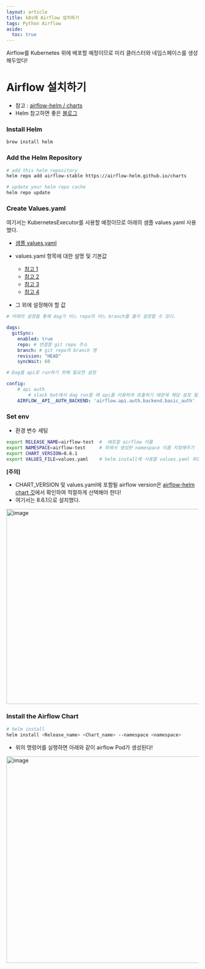 ```yaml
---
layout: article
title: k8s에 Airflow 설치하기
tags: Python Airflow
aside:
  toc: true
---
```


Airflow를 Kubernetes 위에 배포할 예정이므로 미리 클러스터와 네임스페이스를 생성해두었다!

# Airflow 설치하기

- 참고 : [airflow-helm / charts](https://github.com/airflow-helm/charts/blob/main/charts/airflow/docs/guides/quickstart.md)
- Helm 참고하면 좋은 [블로그](https://malwareanalysis.tistory.com/193)

### Install Helm

```bash
brew install helm
```

### Add the Helm Repository

```bash
# add this helm repository
helm repo add airflow-stable https://airflow-helm.github.io/charts

# update your helm repo cache
helm repo update
```

### Create Values.yaml

 여기서는 KubernetesExecutor를 사용할 예정이므로 아래의 샘플 values.yaml 사용했다.

- [샘플 values.yaml](https://github.com/airflow-helm/charts/blob/main/charts/airflow/sample-values-KubernetesExecutor.yaml)
- values.yaml 항목에 대한 설명 및 기본값
    - [참고 1](https://github.com/airflow-helm/charts/tree/main/charts/airflow#helm-values)
    - [참고 2](https://airflow.apache.org/docs/apache-airflow/stable/configurations-ref.html)
    - [참고 3](https://airflow.apache.org/docs/helm-chart/stable/parameters-ref.html#airflow)
    - [참고 4](https://github.com/airflow-helm/charts/blob/main/charts/airflow/values.yaml)

- 그 외에 설정해야 할 값

```yaml
# 아래의 설정을 통해 dag가 어느 repo의 어느 branch를 볼지 설정할 수 있다.

dags:
  gitSync:
    enabled: true
    repo: # 연결할 git repo 주소
    branch: # git repo의 branch 명 
    revision: "HEAD"
    syncWait: 60
```


```yaml
# Dag를 api로 run하기 위해 필요한 설정

config:
    # api auth
		# slack bot에서 dag run할 때 api를 이용하여 호출하기 때문에 해당 설정 필요
    AIRFLOW__API__AUTH_BACKEND: 'airflow.api.auth.backend.basic_auth'
```


### Set env

- 환경 변수 세팅

```bash
export RELEASE_NAME=airflow-test  #  배포할 airflow 이름
export NAMESPACE=airflow-test     # 위에서 생성한 namespace 이름 지정해주기
export CHART_VERSION=8.6.1
export VALUES_FILE=values.yaml    # helm install에 사용할 values.yaml 파일 이름 
```

**[주의]**

- CHART_VERSION 및 values.yaml에 포함될 airflow version은 [airflow-helm chart 깃](https://github.com/airflow-helm/charts/tree/main/charts/airflow)에서 확인하여 적절하게 선택해야 한다!
- 여기서는 8.6.1으로 설치했다.

<img width="511" alt="image" src="https://github.com/2cong/2cong/assets/60612551/81c43025-6b72-4e85-87c4-76cb5c109dcf">

### **Install the Airflow Chart**

```bash
# helm install
helm install <Release_name> <Chart_name> --namespace <namespace> 
```


- 위의 명령어를 실행하면 아래와 같이 airflow Pod가 생성된다!

<img width="541" alt="image" src="https://github.com/2cong/2cong/assets/60612551/b7693569-e6a5-4245-9611-8783b4959520">


<br>
<br>




